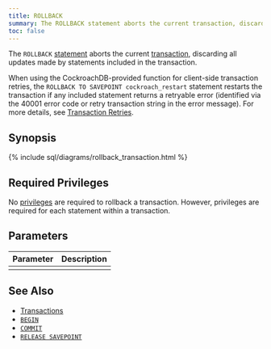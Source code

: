 ```yaml
---
title: ROLLBACK
summary: The ROLLBACK statement aborts the current transaction, discarding all updates made by statements included in the transaction.
toc: false
---
```


The `ROLLBACK` [statement](sql-statements.html) aborts the current [transaction](transactions.html), discarding all updates made by statements included in the transaction.

When using the CockroachDB-provided function for client-side transaction retries, the `ROLLBACK TO SAVEPOINT cockroach_restart` statement restarts the transaction if any included statement returns a retryable error (identified via the 40001 error code or retry transaction string in the error message). For more details, see [Transaction Retries](transactions.html#transaction-retries). 

<div id="toc"></div>

## Synopsis

{% include sql/diagrams/rollback_transaction.html %}

## Required Privileges

No [privileges](privileges.html) are required to rollback a transaction. However, privileges are required for each statement within a transaction.

## Parameters

| Parameter | Description |
|-----------|-------------|
|  |  |

## See Also

- [Transactions](transactions.html)
- [`BEGIN`](begin-transaction.html)
- [`COMMIT`](commit-transaction.html)
- [`RELEASE SAVEPOINT`](release-savepoint.html)
